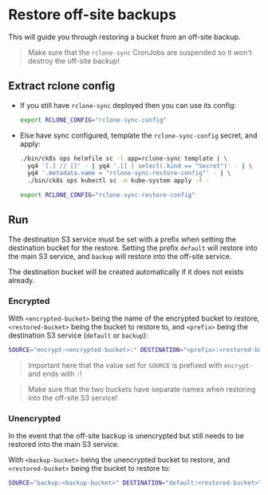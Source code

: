 # Restore off-site backups

This will guide you through restoring a bucket from an off-site backup.

> Make sure that the `rclone-sync` CronJobs are suspended so it won't destroy the off-site backup!

## Extract rclone config

- If you still have `rclone-sync` deployed then you can use its config:
  ```bash
  export RCLONE_CONFIG="rclone-sync-config"
  ```

- Else have sync configured, template the `rclone-sync-config` secret, and apply:
  ```bash
  ./bin/ck8s ops helmfile sc -l app=rclone-sync template | \
    yq4 '[.] // []' - | yq4 '.[] | select(.kind == "Secret")' - | \
    yq4 '.metadata.name = "rclone-sync-restore-config"' - | \
    ./bin/ck8s ops kubectl sc -n kube-system apply -f -

  export RCLONE_CONFIG="rclone-sync-restore-config"
  ```

## Run

The destination S3 service must be set with a prefix when setting the destination bucket for the restore.
Setting the prefix `default` will restore into the main S3 service, and `backup` will restore into the off-site service.

The destination bucket will be created automatically if it does not exists already.


### Encrypted

With `<encrypted-bucket>` being the name of the encrypted bucket to restore, `<restored-bucket>` being the bucket to restore to, and `<prefix>` being the destination S3 service (`default` or `backup`):

```bash
SOURCE="encrypt-<encrypted-bucket>:" DESTINATION="<prefix>:<restored-bucket>" envsubst < ./scripts/restore-sync-encrypt/template.job.yaml | ./bin/ck8s ops kubectl sc apply -f -
```

> Important here that the value set for `SOURCE` is prefixed with `encrypt-` and ends with `:`!

> Make sure that the two buckets have separate names when restoring into the off-site S3 service!

### Unencrypted

In the event that the off-site backup is unencrypted but still needs to be restored into the main S3 service.

With `<backup-bucket>` being the unencrypted bucket to restore, and `<restored-bucket>` being the bucket to restore to:

```bash
SOURCE="backup:<backup-bucket>" DESTINATION="default:<restored-bucket>" envsubst < ./scripts/restore-sync-encrypt/template.job.yaml | ./bin/ck8s ops kubectl sc apply -f -
```

